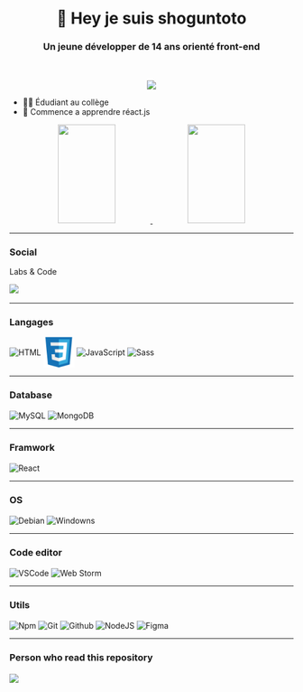 <!-- Links -->
<!-- https://dev.to/envoy_/150-badges-for-github-pnk -->
<!-- https://devicon.dev/ -->

<h1 align="center">👋 Hey je suis shoguntoto</h1>
<h3 align="center">Un jeune développer de 14 ans orienté front-end</h3>
<br>

<p align="center">
    <img align="center" src="https://discord.c99.nl/widget/theme-3/418384254712676354.png"/>
</p>

- 👨‍💻 Édudiant au collège
- 📝 Commence a apprendre réact.js
 
 <p align="center"></p>
<div align="center">
    <a href="https://github.com/shoguntoto">
      <img height="175em" width="45%" src="https://github-readme-stats.vercel.app/api?username=shoguntoto&count_private=true&show_icons=true&include_all_commits=true&theme=radical&bg_color=000000"/>
      <img height="175em" width="45%" src="https://github-readme-stats.vercel.app/api/top-langs/?username=shoguntoto&lang=FR&theme=radical&bg_color=000000&langs_count=7"/>
    </a>
</div>
  <hr>
  
  <h3> Social </h3>
  <div>    
    <div>
      <p>Labs & Code</p>  
      <a href="https://discord.gg/ZTD2gntqx2" target="_blank">
        <img src="https://img.shields.io/badge/Discord-7289DA?style=for-the-badge&logo=discord&logoColor=white" target="_blank">
      </a> 
    </div>
    <div>                                                                                
  <hr>  
    <h3> Langages </h3>
    <img align="center" alt="HTML" height="55" width="55" src="https://cdn.jsdelivr.net/gh/devicons/devicon/icons/html5/html5-plain-wordmark.svg">
    <img align="center" alt="CSS" height="55" width="55" src="https://raw.githubusercontent.com/devicons/devicon/master/icons/css3/css3-original.svg">  
    <img align="center" alt="JavaScript" height="55" width="55" src="https://cdn.jsdelivr.net/gh/devicons/devicon/icons/javascript/javascript-plain.svg">
    <img align="center" alt="Sass" height="55" width="55" src="https://cdn.jsdelivr.net/gh/devicons/devicon/icons/sass/sass-original.svg">  
  <hr>
    <h3> Database </h3>
    <img align="center" alt="MySQL" height="55" width="55" src="https://cdn.jsdelivr.net/gh/devicons/devicon/icons/mysql/mysql-original-wordmark.svg">
    <img align="center" alt="MongoDB" height="55" width="55" src="https://cdn.jsdelivr.net/gh/devicons/devicon/icons/mongodb/mongodb-original-wordmark.svg"> 
  
  <hr>
     <h3> Framwork </h3> 
     <img align="center" alt="React" height="55" width="55" src="https://cdn.jsdelivr.net/gh/devicons/devicon/icons/react/react-original.svg">  
  <hr>    
   <h3> OS </h3> 
   <img align="center" alt="Debian" height="55" width="55" src="https://cdn.jsdelivr.net/gh/devicons/devicon/icons/debian/debian-original-wordmark.svg">
   <img align="center" alt="Windowns" height="55" width="55" src="https://cdn.jsdelivr.net/gh/devicons/devicon/icons/windows8/windows8-original.svg">
   
  <hr>
     <h3> Code editor </h3> 
     <img align="center" alt="VSCode" height="55" width="55" src="https://cdn.jsdelivr.net/gh/devicons/devicon/icons/vscode/vscode-original.svg">
     <img align="center" alt="Web Storm" height="55" width="55" src="https://upload.wikimedia.org/wikipedia/commons/thumb/c/c0/WebStorm_Icon.svg/768px-WebStorm_Icon.svg.png">  
   <hr>
     <h3> Utils </h3> 
     <img align="center" alt="Npm" height="55" width="55" src="https://cdn.jsdelivr.net/gh/devicons/devicon/icons/npm/npm-original-wordmark.svg">
     <img align="center" alt="Git" height="55" width="55" src="https://cdn.jsdelivr.net/gh/devicons/devicon/icons/git/git-plain-wordmark.svg" />
     <img align="center" alt="Github" height="45" width="45" src="https://cdn.jsdelivr.net/gh/devicons/devicon/icons/github/github-original.svg" />
     <img align="center" alt="NodeJS" height="55" width="55" src="https://cdn.jsdelivr.net/gh/devicons/devicon/icons/nodejs/nodejs-original-wordmark.svg">
     <img align="center" alt="Figma" height="35" width="55" src="https://cdn.jsdelivr.net/gh/devicons/devicon/icons/figma/figma-original.svg" />
  
  <hr>
    <h3>Person who read this repository</h3>
    <a href="https://discords.com/bio/p/" target="_blank">
      <img align="center" src="http://estruyf-github.azurewebsites.net/api/VisitorHit?user=shoguntoto&repo=shoguntoto&countColorcountColor&countColor=%FFFFFF"/>
    </a>
